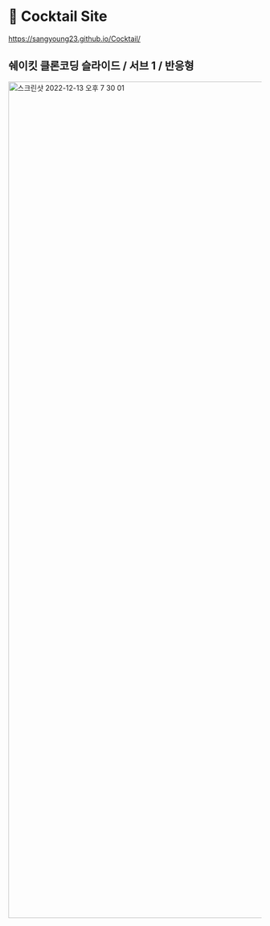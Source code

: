 # 🍷 Cocktail Site

https://sangyoung23.github.io/Cocktail/

## 쉐이킷 클론코딩 슬라이드 / 서브 1 / 반응형

<img width="1665" alt="스크린샷 2022-12-13 오후 7 30 01" src="https://user-images.githubusercontent.com/76932869/207293902-8e2d0d27-3c11-4539-8ab2-3e9656fd80b9.png">
